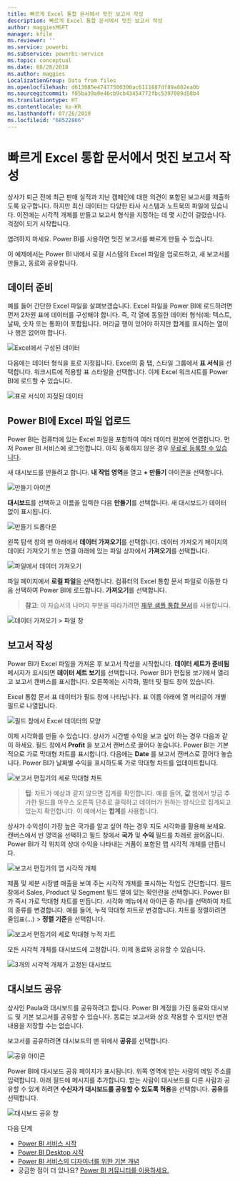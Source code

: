 ```yaml
---
title: 빠르게 Excel 통합 문서에서 멋진 보고서 작성
description: 빠르게 Excel 통합 문서에서 멋진 보고서 작성
author: maggiesMSFT
manager: kfile
ms.reviewer: ''
ms.service: powerbi
ms.subservice: powerbi-service
ms.topic: conceptual
ms.date: 08/28/2018
ms.author: maggies
LocalizationGroup: Data from files
ms.openlocfilehash: d613085e47477500390ac6111887df89a802ea0b
ms.sourcegitcommit: f05ba39a0e46cb9cb43454772fbc5397089d58b4
ms.translationtype: HT
ms.contentlocale: ko-KR
ms.lasthandoff: 07/26/2019
ms.locfileid: "68522866"
---
```

# <a name="from-excel-workbook-to-stunning-report-in-no-time"></a>빠르게 Excel 통합 문서에서 멋진 보고서 작성
상사가 퇴근 전에 최근 판매 실적과 지난 캠페인에 대한 의견이 포함된 보고서를 제출하도록 요구합니다. 하지만 최신 데이터는 다양한 타사 시스템과 노트북의 파일에 있습니다. 이전에는 시각적 개체를 만들고 보고서 형식을 지정하는 데 몇 시간이 걸렸습니다. 걱정이 되기 시작합니다.

염려하지 마세요. Power BI를 사용하면 멋진 보고서를 빠르게 만들 수 있습니다.

이 예제에서는 Power BI 내에서 로컬 시스템의 Excel 파일을 업로드하고, 새 보고서를 만들고, 동료와 공유합니다.

## <a name="prepare-your-data"></a>데이터 준비
예를 들어 간단한 Excel 파일을 살펴보겠습니다. Excel 파일을 Power BI에 로드하려면 먼저 2차원 표에 데이터를 구성해야 합니다. 즉, 각 열에 동일한 데이터 형식(예: 텍스트, 날짜, 숫자 또는 통화)이 포함됩니다. 머리글 행이 있어야 하지만 합계를 표시하는 열이나 행은 없어야 합니다.

![Excel에서 구성된 데이터](media/service-from-excel-to-stunning-report/pbi_excel_file.png)

다음에는 데이터 형식을 표로 지정됩니다. Excel의 홈 탭, 스타일 그룹에서 **표 서식**을 선택합니다. 워크시트에 적용할 표 스타일을 선택합니다. 이제 Excel 워크시트를 Power BI에 로드할 수 있습니다.

![표로 서식이 지정된 데이터](media/service-from-excel-to-stunning-report/pbi_excel_table.png)

## <a name="upload-your-excel-file-into-power-bi"></a>Power BI에 Excel 파일 업로드
Power BI는 컴퓨터에 있는 Excel 파일을 포함하여 여러 데이터 원본에 연결합니다. 먼저 Power BI 서비스에 로그인합니다. 아직 등록하지 않은 경우 [무료로 등록할 수 있습니다](https://powerbi.com).

새 대시보드를 만들려고 합니다. **내 작업 영역**을 열고 **+ 만들기** 아이콘을 선택합니다.

![만들기 아이콘](media/service-from-excel-to-stunning-report/power-bi-new-dash.png)

**대시보드**를 선택하고 이름을 입력한 다음 **만들기**를 선택합니다. 새 대시보드가 데이터 없이 표시됩니다.

![만들기 드롭다운](media/service-from-excel-to-stunning-report/power-bi-create-dash.png)

왼쪽 탐색 창의 맨 아래에서 **데이터 가져오기**를 선택합니다. 데이터 가져오기 페이지의 데이터 가져오기 또는 연결 아래에 있는 파일 상자에서 **가져오기**를 선택합니다.

![파일에서 데이터 가져오기](media/service-from-excel-to-stunning-report/pbi_get_files.png)

파일 페이지에서 **로컬 파일**을 선택합니다. 컴퓨터의 Excel 통합 문서 파일로 이동한 다음 선택하여 Power BI에 로드합니다. **가져오기**를 선택합니다.

> **참고**: 이 자습서의 나머지 부분을 따라가려면 [재무 샘플 통합 문서](sample-financial-download.md)를 사용합니다.
> 
> 

![데이터 가져오기 > 파일 창](media/service-from-excel-to-stunning-report/pbi_local_file.png)

## <a name="build-your-report"></a>보고서 작성
Power BI가 Excel 파일을 가져온 후 보고서 작성을 시작합니다. **데이터 세트가 준비됨** 메시지가 표시되면 **데이터 세트 보기**를 선택합니다.  Power BI가 편집용 보기에서 열리고 보고서 캔버스를 표시합니다. 오른쪽에는 시각화, 필터 및 필드 창이 있습니다.

Excel 통합 문서 표 데이터가 필드 창에 나타납니다. 표 이름 아래에 열 머리글이 개별 필드로 나열됩니다.

![필드 창에서 Excel 데이터의 모양](media/service-from-excel-to-stunning-report/pbi_report_fields.png)

이제 시각화를 만들 수 있습니다. 상사가 시간별 수익을 보고 싶어 하는 경우 다음과 같이 하세요. 필드 창에서 **Profit** 을 보고서 캔버스로 끌어다 놓습니다. Power BI는 기본적으로 가로 막대형 차트를 표시합니다. 다음에는 **Date** 를 보고서 캔버스로 끌어다 놓습니다. Power BI가 날짜별 수익을 표시하도록 가로 막대형 차트를 업데이트합니다.

![보고서 편집기의 세로 막대형 차트](media/service-from-excel-to-stunning-report/pbi_report_pin-new.png)

> **팁**: 차트가 예상과 같지 않으면 집계를 확인합니다. 예를 들어, **값** 웹에서 방금 추가한 필드를 마우스 오른쪽 단추로 클릭하고 데이터가 원하는 방식으로 집계되고 있는지 확인합니다.  이 예에서는 **합계**를 사용합니다.
> 
> 

상사가 수익성이 가장 높은 국가를 알고 싶어 하는 경우 지도 시각화를 활용해 보세요. 캔버스에서 빈 영역을 선택하고 필드 창에서 **국가** 및 **수익** 필드를 차례로 끌어옵니다. Power BI가 각 위치의 상대 수익을 나타내는 거품이 포함된 맵 시각적 개체를 만듭니다.

![보고서 편집기의 맵 시각적 개체](media/service-from-excel-to-stunning-report/pbi_report_map-new.png)

제품 및 세분 시장별 매출을 보여 주는 시각적 개체를 표시하는 작업도 간단합니다. 필드 창에서 Sales, Product 및 Segment 필드 옆에 있는 확인란을 선택합니다. Power BI가 즉시 가로 막대형 차트를 만듭니다. 시각화 메뉴에서 아이콘 중 하나를 선택하여 차트의 종류를 변경합니다. 예를 들어, 누적 막대형 차트로 변경합니다.  차트를 정렬하려면 줄임표(...) > **정렬 기준**을 선택합니다.

![보고서 편집기의 세로 막대형 누적 차트](media/service-from-excel-to-stunning-report/pbi_barchart-new.png)

모든 시각적 개체를 대시보드에 고정합니다. 이제 동료와 공유할 수 있습니다.

![3개의 시각적 개체가 고정된 대시보드](media/service-from-excel-to-stunning-report/pbi_report.png)

## <a name="share-your-dashboard"></a>대시보드 공유
상사인 Paula와 대시보드를 공유하려고 합니다. Power BI 계정을 가진 동료와 대시보드 및 기본 보고서를 공유할 수 있습니다. 동료는 보고서와 상호 작용할 수 있지만 변경 내용을 저장할 수는 없습니다.

보고서를 공유하려면 대시보드의 맨 위에서 **공유**를 선택합니다.

![공유 아이콘](media/service-from-excel-to-stunning-report/power-bi-share.png)

Power BI에 대시보드 공유 페이지가 표시됩니다. 위쪽 영역에 받는 사람의 메일 주소를 입력합니다. 아래 필드에 메시지를 추가합니다. 받는 사람이 대시보드를 다른 사람과 공유할 수 있게 하려면 **수신자가 대시보드를 공유할 수 있도록 허용**을 선택합니다. **공유**를 선택합니다.

![대시보드 공유 창](media/service-from-excel-to-stunning-report/power-bi-share-dash-new.png)

다음 단계

* [Power BI 서비스 시작](service-get-started.md)
* [Power BI Desktop 시작](desktop-getting-started.md)
* [Power BI 서비스의 디자이너를 위한 기본 개념](service-basic-concepts.md)
* 궁금한 점이 더 있나요? [Power BI 커뮤니티를 이용하세요.](http://community.powerbi.com/)

